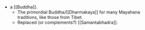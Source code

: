 - a [[Buddha]].
  - The primordial Buddha/[[Dharmakaya]] for many Mayahana traditions, like those from Tibet.
  - Replaced (or complements?) [[Samantabhadra]].
